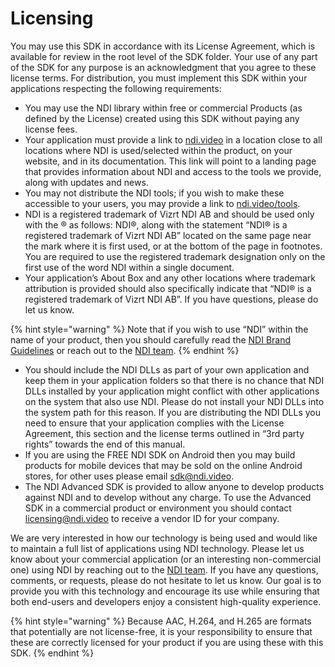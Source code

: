 # Licensing

You may use this SDK in accordance with its License Agreement, which is available for review in the root level of the SDK folder. Your use of any part of the SDK for any purpose is an acknowledgment that you agree to these license terms. For distribution, you must implement this SDK within your applications respecting the following requirements:

* You may use the NDI library within free or commercial Products (as defined by the License) created using this SDK without paying any license fees.
* Your application must provide a link to [ndi.video](https://ndi.video/) in a location close to all locations where NDI is used/selected within the product, on your website, and in its documentation. This link will point to a landing page that provides information about NDI and access to the tools we provide, along with updates and news.
* You may not distribute the NDI tools; if you wish to make these accessible to your users, you may provide a link to [ndi.video/tools](https://ndi.video/tools/).
* NDI is a registered trademark of Vizrt NDI AB and should be used only with the ® as follows: NDI®, along with the statement “NDI® is a registered trademark of Vizrt NDI AB” located on the same page near the mark where it is first used, or at the bottom of the page in footnotes. You are required to use the registered trademark designation only on the first use of the word NDI within a single document.
* Your application’s About Box and any other locations where trademark attribution is provided should also specifically indicate that “NDI® is a registered trademark of Vizrt NDI AB”. If you have questions, please do let us know.

{% hint style="warning" %}
Note that if you wish to use “NDI” within the name of your product, then you should carefully read the [NDI Brand Guidelines](http://127.0.0.1:5000/o/a38gd62OPjDFyE3J0iLo/s/oUOsQw9oPpQ8LFlxOpLI/) or reach out to the [NDI team](https://ndi.video/resources/get-in-touch/).
{% endhint %}

* You should include the NDI DLLs as part of your own application and keep them in your application folders so that there is no chance that NDI DLLs installed by your application might conflict with other applications on the system that also use NDI. Please do not install your NDI DLLs into the system path for this reason. If you are distributing the NDI DLLs you need to ensure that your application complies with the License Agreement, this section and the license terms outlined in “3rd party rights” towards the end of this manual.
* If you are using the FREE NDI SDK on Android then you may build products for mobile devices that may be sold on the online Android stores, for other uses please email [sdk@ndi.video](mailto:sdk@ndi.video).
* The NDI Advanced SDK is provided to allow anyone to develop products against NDI and to develop without any charge. To use the Advanced SDK in a commercial product or environment you should contact [licensing@ndi.video](mailto:licensing@ndi.video) to receive a vendor ID for your company.

We are very interested in how our technology is being used and would like to maintain a full list of applications using NDI technology. Please let us know about your commercial application (or an interesting non-commercial one) using NDI by reaching out to the [NDI team](https://ndi.video/resources/get-in-touch/). If you have any questions, comments, or requests, please do not hesitate to let us know. Our goal is to provide you with this technology and encourage its use while ensuring that both end-users and developers enjoy a consistent high-quality experience.

{% hint style="warning" %}
Because AAC, H.264, and H.265 are formats that potentially are not license-free, it is your responsibility to ensure that these are correctly licensed for your product if you are using these with this SDK.
{% endhint %}
